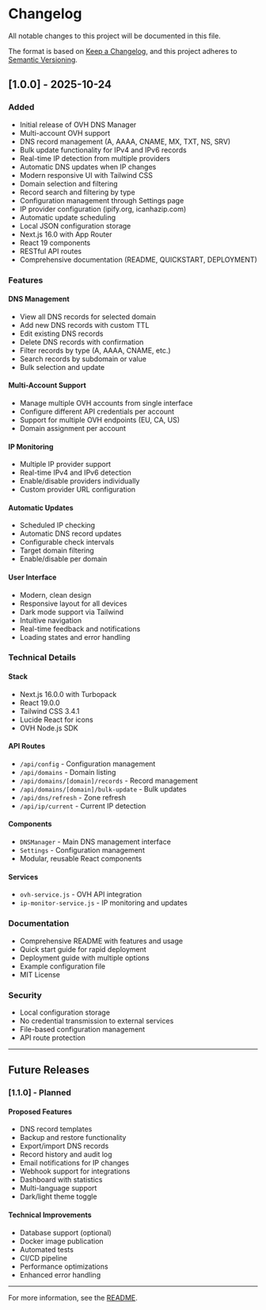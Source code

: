 # Changelog

All notable changes to this project will be documented in this file.

The format is based on [Keep a Changelog](https://keepachangelog.com/en/1.0.0/),
and this project adheres to [Semantic Versioning](https://semver.org/spec/v2.0.0.html).

## [1.0.0] - 2025-10-24

### Added

- Initial release of OVH DNS Manager
- Multi-account OVH support
- DNS record management (A, AAAA, CNAME, MX, TXT, NS, SRV)
- Bulk update functionality for IPv4 and IPv6 records
- Real-time IP detection from multiple providers
- Automatic DNS updates when IP changes
- Modern responsive UI with Tailwind CSS
- Domain selection and filtering
- Record search and filtering by type
- Configuration management through Settings page
- IP provider configuration (ipify.org, icanhazip.com)
- Automatic update scheduling
- Local JSON configuration storage
- Next.js 16.0 with App Router
- React 19 components
- RESTful API routes
- Comprehensive documentation (README, QUICKSTART, DEPLOYMENT)

### Features

#### DNS Management
- View all DNS records for selected domain
- Add new DNS records with custom TTL
- Edit existing DNS records
- Delete DNS records with confirmation
- Filter records by type (A, AAAA, CNAME, etc.)
- Search records by subdomain or value
- Bulk selection and update

#### Multi-Account Support
- Manage multiple OVH accounts from single interface
- Configure different API credentials per account
- Support for multiple OVH endpoints (EU, CA, US)
- Domain assignment per account

#### IP Monitoring
- Multiple IP provider support
- Real-time IPv4 and IPv6 detection
- Enable/disable providers individually
- Custom provider URL configuration

#### Automatic Updates
- Scheduled IP checking
- Automatic DNS record updates
- Configurable check intervals
- Target domain filtering
- Enable/disable per domain

#### User Interface
- Modern, clean design
- Responsive layout for all devices
- Dark mode support via Tailwind
- Intuitive navigation
- Real-time feedback and notifications
- Loading states and error handling

### Technical Details

#### Stack
- Next.js 16.0.0 with Turbopack
- React 19.0.0
- Tailwind CSS 3.4.1
- Lucide React for icons
- OVH Node.js SDK

#### API Routes
- `/api/config` - Configuration management
- `/api/domains` - Domain listing
- `/api/domains/[domain]/records` - Record management
- `/api/domains/[domain]/bulk-update` - Bulk updates
- `/api/dns/refresh` - Zone refresh
- `/api/ip/current` - Current IP detection

#### Components
- `DNSManager` - Main DNS management interface
- `Settings` - Configuration management
- Modular, reusable React components

#### Services
- `ovh-service.js` - OVH API integration
- `ip-monitor-service.js` - IP monitoring and updates

### Documentation

- Comprehensive README with features and usage
- Quick start guide for rapid deployment
- Deployment guide with multiple options
- Example configuration file
- MIT License

### Security

- Local configuration storage
- No credential transmission to external services
- File-based configuration management
- API route protection

---

## Future Releases

### [1.1.0] - Planned

#### Proposed Features
- DNS record templates
- Backup and restore functionality
- Export/import DNS records
- Record history and audit log
- Email notifications for IP changes
- Webhook support for integrations
- Dashboard with statistics
- Multi-language support
- Dark/light theme toggle

#### Technical Improvements
- Database support (optional)
- Docker image publication
- Automated tests
- CI/CD pipeline
- Performance optimizations
- Enhanced error handling

---

For more information, see the [README](README.md).
